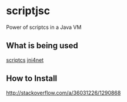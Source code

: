 # scriptjsc
Power of scriptcs in a Java VM

## What is being used

[scriptcs](https://github.com/mfyuce/scriptcs)
[jni4net](https://github.com/jni4net/jni4net)


## How to Install

http://stackoverflow.com/a/36031226/1290868
